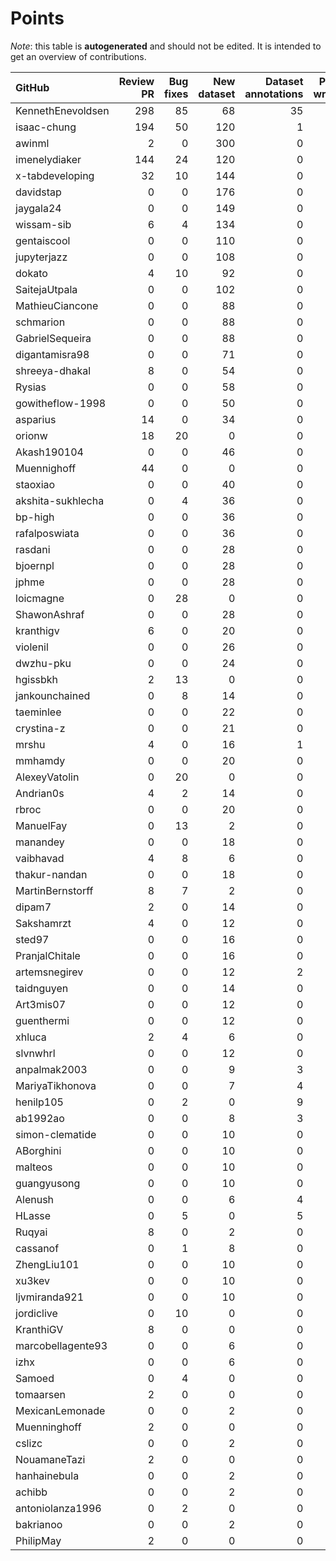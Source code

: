 # Points

_Note_: this table is **autogenerated** and should not be edited. It is intended to get an overview of contributions.

 | GitHub            |   Review PR |   Bug fixes |   New dataset |   Dataset annotations |   Paper writing |   Coordination |   New task |   Running Models |   Total |
|:------------------|------------:|------------:|--------------:|----------------------:|----------------:|---------------:|-----------:|-----------------:|--------:|
| KennethEnevoldsen |         298 |          85 |            68 |                    35 |               0 |             11 |          0 |                0 |     497 |
| isaac-chung       |         194 |          50 |           120 |                     1 |              12 |              4 |          2 |                0 |     383 |
| awinml            |           2 |           0 |           300 |                     0 |               0 |              0 |          0 |                0 |     302 |
| imenelydiaker     |         144 |          24 |           120 |                     0 |               0 |              0 |          0 |                0 |     288 |
| x-tabdeveloping   |          32 |          10 |           144 |                     0 |               0 |              1 |         12 |                0 |     199 |
| davidstap         |           0 |           0 |           176 |                     0 |               0 |              0 |          0 |                0 |     176 |
| jaygala24         |           0 |           0 |           149 |                     0 |               0 |              0 |          0 |                0 |     149 |
| wissam-sib        |           6 |           4 |           134 |                     0 |               0 |              0 |          0 |                0 |     144 |
| gentaiscool       |           0 |           0 |           110 |                     0 |               0 |              0 |          0 |                0 |     110 |
| jupyterjazz       |           0 |           0 |           108 |                     0 |               0 |              0 |          0 |                0 |     108 |
| dokato            |           4 |          10 |            92 |                     0 |               0 |              0 |          0 |                0 |     106 |
| SaitejaUtpala     |           0 |           0 |           102 |                     0 |               0 |              0 |          0 |                0 |     102 |
| MathieuCiancone   |           0 |           0 |            88 |                     0 |               0 |              0 |          0 |                0 |      88 |
| schmarion         |           0 |           0 |            88 |                     0 |               0 |              0 |          0 |                0 |      88 |
| GabrielSequeira   |           0 |           0 |            88 |                     0 |               0 |              0 |          0 |                0 |      88 |
| digantamisra98    |           0 |           0 |            71 |                     0 |               0 |              0 |          0 |                0 |      71 |
| shreeya-dhakal    |           8 |           0 |            54 |                     0 |               0 |              0 |          0 |                0 |      62 |
| Rysias            |           0 |           0 |            58 |                     0 |               0 |              0 |          0 |                0 |      58 |
| gowitheflow-1998  |           0 |           0 |            50 |                     0 |               0 |              0 |          0 |                0 |      50 |
| asparius          |          14 |           0 |            34 |                     0 |               0 |              0 |          0 |                0 |      48 |
| orionw            |          18 |          20 |             0 |                     0 |               0 |              0 |         10 |                0 |      48 |
| Akash190104       |           0 |           0 |            46 |                     0 |               0 |              0 |          0 |                0 |      46 |
| Muennighoff       |          44 |           0 |             0 |                     0 |               0 |              0 |          0 |                0 |      44 |
| staoxiao          |           0 |           0 |            40 |                     0 |               0 |              0 |          0 |                0 |      40 |
| akshita-sukhlecha |           0 |           4 |            36 |                     0 |               0 |              0 |          0 |                0 |      40 |
| bp-high           |           0 |           0 |            36 |                     0 |               0 |              0 |          0 |                0 |      36 |
| rafalposwiata     |           0 |           0 |            36 |                     0 |               0 |              0 |          0 |                0 |      36 |
| rasdani           |           0 |           0 |            28 |                     0 |               0 |              0 |          0 |                0 |      28 |
| bjoernpl          |           0 |           0 |            28 |                     0 |               0 |              0 |          0 |                0 |      28 |
| jphme             |           0 |           0 |            28 |                     0 |               0 |              0 |          0 |                0 |      28 |
| loicmagne         |           0 |          28 |             0 |                     0 |               0 |              0 |          0 |                0 |      28 |
| ShawonAshraf      |           0 |           0 |            28 |                     0 |               0 |              0 |          0 |                0 |      28 |
| kranthigv         |           6 |           0 |            20 |                     0 |               0 |              0 |          0 |                0 |      26 |
| violenil          |           0 |           0 |            26 |                     0 |               0 |              0 |          0 |                0 |      26 |
| dwzhu-pku         |           0 |           0 |            24 |                     0 |               0 |              0 |          0 |                0 |      24 |
| hgissbkh          |           2 |          13 |             0 |                     0 |               3 |              0 |          5 |                0 |      23 |
| jankounchained    |           0 |           8 |            14 |                     0 |               0 |              0 |          0 |                0 |      22 |
| taeminlee         |           0 |           0 |            22 |                     0 |               0 |              0 |          0 |                0 |      22 |
| crystina-z        |           0 |           0 |            21 |                     0 |               0 |              0 |          0 |                0 |      21 |
| mrshu             |           4 |           0 |            16 |                     1 |               0 |              0 |          0 |                0 |      21 |
| mmhamdy           |           0 |           0 |            20 |                     0 |               0 |              0 |          0 |                0 |      20 |
| AlexeyVatolin     |           0 |          20 |             0 |                     0 |               0 |              0 |          0 |                0 |      20 |
| Andrian0s         |           4 |           2 |            14 |                     0 |               0 |              0 |          0 |                0 |      20 |
| rbroc             |           0 |           0 |            20 |                     0 |               0 |              0 |          0 |                0 |      20 |
| ManuelFay         |           0 |          13 |             2 |                     0 |               0 |              0 |          5 |                0 |      20 |
| manandey          |           0 |           0 |            18 |                     0 |               0 |              0 |          0 |                0 |      18 |
| vaibhavad         |           4 |           8 |             6 |                     0 |               0 |              0 |          0 |                0 |      18 |
| thakur-nandan     |           0 |           0 |            18 |                     0 |               0 |              0 |          0 |                0 |      18 |
| MartinBernstorff  |           8 |           7 |             2 |                     0 |               0 |              0 |          0 |                0 |      17 |
| dipam7            |           2 |           0 |            14 |                     0 |               0 |              0 |          0 |                0 |      16 |
| Sakshamrzt        |           4 |           0 |            12 |                     0 |               0 |              0 |          0 |                0 |      16 |
| sted97            |           0 |           0 |            16 |                     0 |               0 |              0 |          0 |                0 |      16 |
| PranjalChitale    |           0 |           0 |            16 |                     0 |               0 |              0 |          0 |                0 |      16 |
| artemsnegirev     |           0 |           0 |            12 |                     2 |               0 |              0 |          0 |                0 |      14 |
| taidnguyen        |           0 |           0 |            14 |                     0 |               0 |              0 |          0 |                0 |      14 |
| Art3mis07         |           0 |           0 |            12 |                     0 |               0 |              0 |          0 |                0 |      12 |
| guenthermi        |           0 |           0 |            12 |                     0 |               0 |              0 |          0 |                0 |      12 |
| xhluca            |           2 |           4 |             6 |                     0 |               0 |              0 |          0 |                0 |      12 |
| slvnwhrl          |           0 |           0 |            12 |                     0 |               0 |              0 |          0 |                0 |      12 |
| anpalmak2003      |           0 |           0 |             9 |                     3 |               0 |              0 |          0 |                0 |      12 |
| MariyaTikhonova   |           0 |           0 |             7 |                     4 |               0 |              0 |          0 |                0 |      11 |
| henilp105         |           0 |           2 |             0 |                     9 |               0 |              0 |          0 |                0 |      11 |
| ab1992ao          |           0 |           0 |             8 |                     3 |               0 |              0 |          0 |                0 |      11 |
| simon-clematide   |           0 |           0 |            10 |                     0 |               0 |              0 |          0 |                0 |      10 |
| ABorghini         |           0 |           0 |            10 |                     0 |               0 |              0 |          0 |                0 |      10 |
| malteos           |           0 |           0 |            10 |                     0 |               0 |              0 |          0 |                0 |      10 |
| guangyusong       |           0 |           0 |            10 |                     0 |               0 |              0 |          0 |                0 |      10 |
| Alenush           |           0 |           0 |             6 |                     4 |               0 |              0 |          0 |                0 |      10 |
| HLasse            |           0 |           5 |             0 |                     5 |               0 |              0 |          0 |                0 |      10 |
| Ruqyai            |           8 |           0 |             2 |                     0 |               0 |              0 |          0 |                0 |      10 |
| cassanof          |           0 |           1 |             8 |                     0 |               0 |              0 |          0 |                1 |      10 |
| ZhengLiu101       |           0 |           0 |            10 |                     0 |               0 |              0 |          0 |                0 |      10 |
| xu3kev            |           0 |           0 |            10 |                     0 |               0 |              0 |          0 |                0 |      10 |
| ljvmiranda921     |           0 |           0 |            10 |                     0 |               0 |              0 |          0 |                0 |      10 |
| jordiclive        |           0 |          10 |             0 |                     0 |               0 |              0 |          0 |                0 |      10 |
| KranthiGV         |           8 |           0 |             0 |                     0 |               0 |              0 |          0 |                0 |       8 |
| marcobellagente93 |           0 |           0 |             6 |                     0 |               0 |              0 |          0 |                0 |       6 |
| izhx              |           0 |           0 |             6 |                     0 |               0 |              0 |          0 |                0 |       6 |
| Samoed            |           0 |           4 |             0 |                     0 |               0 |              0 |          0 |                0 |       4 |
| tomaarsen         |           2 |           0 |             0 |                     0 |               0 |              0 |          0 |                0 |       2 |
| MexicanLemonade   |           0 |           0 |             2 |                     0 |               0 |              0 |          0 |                0 |       2 |
| Muenninghoff      |           2 |           0 |             0 |                     0 |               0 |              0 |          0 |                0 |       2 |
| cslizc            |           0 |           0 |             2 |                     0 |               0 |              0 |          0 |                0 |       2 |
| NouamaneTazi      |           2 |           0 |             0 |                     0 |               0 |              0 |          0 |                0 |       2 |
| hanhainebula      |           0 |           0 |             2 |                     0 |               0 |              0 |          0 |                0 |       2 |
| achibb            |           0 |           0 |             2 |                     0 |               0 |              0 |          0 |                0 |       2 |
| antoniolanza1996  |           0 |           2 |             0 |                     0 |               0 |              0 |          0 |                0 |       2 |
| bakrianoo         |           0 |           0 |             2 |                     0 |               0 |              0 |          0 |                0 |       2 |
| PhilipMay         |           2 |           0 |             0 |                     0 |               0 |              0 |          0 |                0 |       2 |